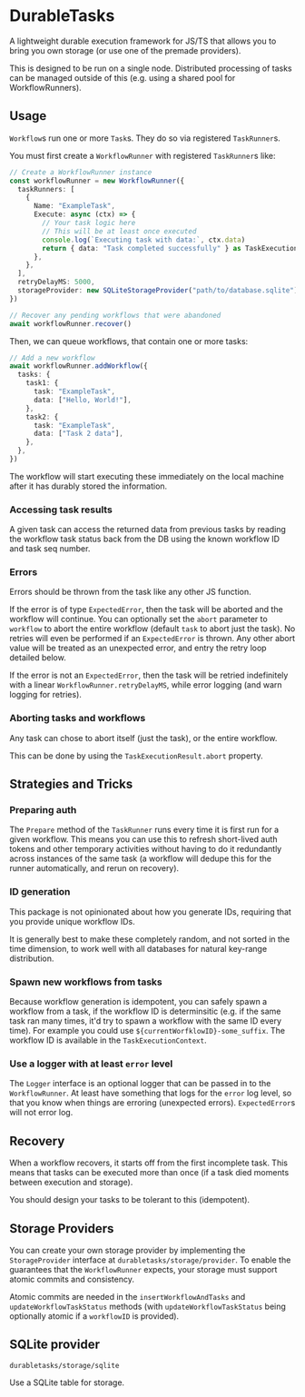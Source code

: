# DurableTasks

A lightweight durable execution framework for JS/TS that allows you to bring you own storage (or use one of the premade providers).

This is designed to be run on a single node. Distributed processing of tasks can be managed outside of this (e.g. using a shared pool for WorkflowRunners).

## Usage

`Workflow`s run one or more `Task`s. They do so via registered `TaskRunner`s.

You must first create a `WorkflowRunner` with registered `TaskRunner`s like:

```ts
// Create a WorkflowRunner instance
const workflowRunner = new WorkflowRunner({
  taskRunners: [
    {
      Name: "ExampleTask",
      Execute: async (ctx) => {
        // Your task logic here
        // This will be at least once executed
        console.log(`Executing task with data:`, ctx.data)
        return { data: "Task completed successfully" } as TaskExecutionResult
      },
    },
  ],
  retryDelayMS: 5000,
  storageProvider: new SQLiteStorageProvider("path/to/database.sqlite"),
})

// Recover any pending workflows that were abandoned
await workflowRunner.recover()
```

Then, we can queue workflows, that contain one or more tasks:

```ts
// Add a new workflow
await workflowRunner.addWorkflow({
  tasks: {
    task1: {
      task: "ExampleTask",
      data: ["Hello, World!"],
    },
    task2: {
      task: "ExampleTask",
      data: ["Task 2 data"],
    },
  },
})
```

The workflow will start executing these immediately on the local machine after it has durably stored the information.

### Accessing task results

A given task can access the returned data from previous tasks by reading the workflow task status back from the DB using the known workflow ID and task seq number.

### Errors

Errors should be thrown from the task like any other JS function.

If the error is of type `ExpectedError`, then the task will be aborted and the workflow will continue. You can optionally set the `abort` parameter to `workflow` to abort the entire workflow (default `task` to abort just the task). No retries will even be performed if an `ExpectedError` is thrown. Any other abort value will be treated as an unexpected error, and entry the retry loop detailed below.

If the error is not an `ExpectedError`, then the task will be retried indefinitely with a linear `WorkflowRunner.retryDelayMS`, while error logging (and warn logging for retries).

### Aborting tasks and workflows

Any task can chose to abort itself (just the task), or the entire workflow.

This can be done by using the `TaskExecutionResult.abort` property.

## Strategies and Tricks

### Preparing auth

The `Prepare` method of the `TaskRunner` runs every time it is first run for a given workflow. This means you can use this to refresh short-lived auth tokens and other temporary activities without having to do it redundantly across instances of the same task (a workflow will dedupe this for the runner automatically, and rerun on recovery).

### ID generation

This package is not opinionated about how you generate IDs, requiring that you provide unique workflow IDs.

It is generally best to make these completely random, and not sorted in the time dimension, to work well with all databases for natural key-range distribution.

### Spawn new workflows from tasks

Because workflow generation is idempotent, you can safely spawn a workflow from a task, if the workflow ID is determinsitic (e.g. if the same task ran many times, it'd try to spawn a workflow with the same ID every time). For example you could use `${currentWorfklowID}-some_suffix`. The workflow ID is available in the `TaskExecutionContext`.

### Use a logger with at least `error` level

The `Logger` interface is an optional logger that can be passed in to the `WorkflowRunner`. At least have something that logs for the `error` log level, so that you know when things are erroring (unexpected errors). `ExpectedError`s will not error log.

## Recovery

When a workflow recovers, it starts off from the first incomplete task. This means that tasks can be executed more than once (if a task died moments between execution and storage).

You should design your tasks to be tolerant to this (idempotent).

## Storage Providers

You can create your own storage provider by implementing the `StorageProvider` interface at `durabletasks/storage/provider`. To enable the guarantees that the `WorkflowRunner` expects, your storage must support atomic commits and consistency.

Atomic commits are needed in the `insertWorkflowAndTasks` and `updateWorkflowTaskStatus` methods (with `updateWorkflowTaskStatus` being optionally atomic if a `workflowID` is provided).

## SQLite provider

`durabletasks/storage/sqlite`

Use a SQLite table for storage.
